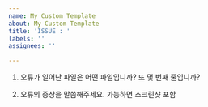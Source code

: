 ```yaml
---
name: My Custom Template
about: My Custom Template
title: 'ISSUE : '
labels: ''
assignees: ''

---
```


1. 오류가 일어난 파일은 어떤 파일입니까? 또 몇 번째 줄입니까?

2. 오류의 증상을 말씀해주세요. 가능하면 스크린샷 포함
